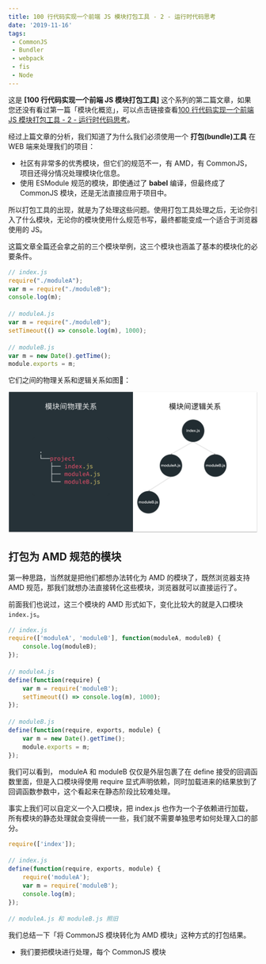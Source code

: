 ```yaml
---
title: 100 行代码实现一个前端 JS 模块打包工具 - 2 - 运行时代码思考
date: '2019-11-16'
tags:
 - CommonJS
 - Bundler
 - webpack
 - fis
 - Node
---
```


这是 **[100 行代码实现一个前端 JS 模块打包工具]** 这个系列的第二篇文章，如果您还没有看过第一篇「模块化概览」，可以点击链接查看[100 行代码实现一个前端 JS 模块打包工具 - 2 - 运行时代码思考](/posts/100-lines-of-code-web-module-resolver-1/)。

经过上篇文章的分析，我们知道了为什么我们必须使用一个 **打包(bundle)工具** 在 WEB 端来处理我们的项目：
* 社区有非常多的优秀模块，但它们的规范不一，有 AMD，有 CommonJS，项目还得分情况处理模块化信息。
* 使用 ESModule 规范的模块，即使通过了 **babel** 编译，但最终成了 CommonJS 模块，还是无法直接应用于项目中。

所以打包工具的出现，就是为了处理这些问题。使用打包工具处理之后，无论你引入了什么模块，无论你的模块使用什么规范书写，最终都能变成一个适合于浏览器使用的 JS。

这篇文章全篇还会拿之前的三个模块举例，这三个模块也涵盖了基本的模块化的必要条件。

```js
// index.js
require("./moduleA");
var m = require("./moduleB");
console.log(m);

// moduleA.js
var m = require("./moduleB");
setTimeout(() => console.log(m), 1000);

// moduleB.js
var m = new Date().getTime();
module.exports = m;
```

它们之间的物理关系和逻辑关系如图：

![/100-lines-of-code-web-module-resolver-1/commonjs.png](/images/100-lines-of-code-web-module-resolver-1/commonjs.png)

## 打包为 AMD 规范的模块

第一种思路，当然就是把他们都想办法转化为 AMD 的模块了，既然浏览器支持 AMD 规范，那我们就想办法直接转化这些模块，浏览器就可以直接运行了。

前面我们也说过，这三个模块的 AMD 形式如下，变化比较大的就是入口模块 `index.js`。

```js
// index.js
require(['moduleA', 'moduleB'], function(moduleA, moduleB) {
    console.log(moduleB);
});

// moduleA.js
define(function(require) {
    var m = require('moduleB');
    setTimeout(() => console.log(m), 1000);
});

// moduleB.js
define(function(require, exports, module) {
    var m = new Date().getTime();
    module.exports = m;
});
```

我们可以看到， moduleA 和 moduleB 仅仅是外层包裹了在 define 接受的回调函数里面，但是入口模块得使用 require 显式声明依赖，同时加载进来的结果放到了回调函数参数中，这个看起来在静态阶段比较难处理。

事实上我们可以自定义一个入口模块，把 index.js 也作为一个子依赖进行加载，所有模块的静态处理就会变得统一一些，我们就不需要单独思考如何处理入口的部分。

```js
require(['index']);

// index.js
define(function(require, exports, module) {
    require('moduleA');
    var m = require('moduleB');
    console.log(m);
});

// moduleA.js 和 moduleB.js 照旧
```

我们总结一下「将 CommonJS 模块转化为 AMD 模块」这种方式的打包结果。
* 我们要把模块进行处理，每个 CommonJS 模块